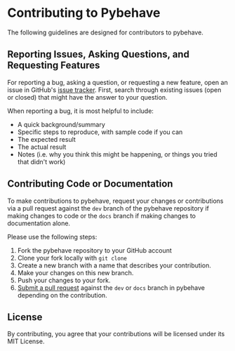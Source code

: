 # Contributing to Pybehave

The following guidelines are designed for contributors to pybehave.

## Reporting Issues, Asking Questions, and Requesting Features

For reporting a bug, asking a question, or requesting a new feature, open an issue in GitHub's [issue tracker](https://github.com/tne-lab/py-behav-box-v2/issues). 
First, search through existing issues (open or closed) that might have the answer to your question.

When reporting a bug, it is most helpful to include:

- A quick background/summary
- Specific steps to reproduce, with sample code if you can
- The expected result
- The actual result
- Notes (i.e. why you think this might be happening, or things you tried that didn't work)

## Contributing Code or Documentation

To make contributions to pybehave, request your changes or contributions via a pull request against the `dev` branch of the
pybehave repository if making changes to code or the `docs` branch if making changes to documentation alone.

Please use the following steps:

1. Fork the pybehave repository to your GitHub account
2. Clone your fork locally with `git clone`
3. Create a new branch with a name that describes your contribution. 
4. Make your changes on this new branch.
5. Push your changes to your fork.
6. [Submit a pull request](https://github.com/tne-lab/py-behav-box-v2/pulls) against the `dev` or `docs` branch in pybehave depending on the contribution.

## License

By contributing, you agree that your contributions will be licensed under its MIT License.